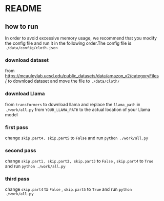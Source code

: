 # README
## how to run
In order to avoid excessive memory usage, we recommend that you modify the config file and run it in the following order.The config file is `./data/config/cloth.json`
### download dataset
from https://mcauleylab.ucsd.edu/public_datasets/data/amazon_v2/categoryFiles/ to download dataset and move the file to `./data/cloth/`
### download Llama
from `transformers` to download llama and replace the `llama_path` in `./work/all.py` from `YOUR_LLAMA_PATH` to the actual location of your Llama model
### first pass
change `skip.part4, skip.part5` to `False` and run `python ./work/all.py`
### second pass
change `skip.part1, skip.part2, skip.part3` to `False` , `skip.part4` to `True` and run `python ./work/all.py`
### third pass
change `skip.part4` to `False` , `skip.part5` to `True` and run `python ./work/all.py`
